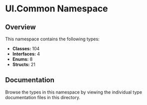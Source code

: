 # UI.Common Namespace

## Overview

This namespace contains the following types:

- **Classes:** 104
- **Interfaces:** 4
- **Enums:** 8
- **Structs:** 21

## Documentation

Browse the types in this namespace by viewing the individual type documentation files in this directory.

